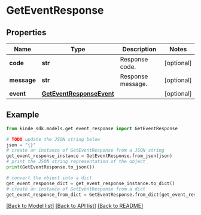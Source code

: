 # GetEventResponse


## Properties

Name | Type | Description | Notes
------------ | ------------- | ------------- | -------------
**code** | **str** | Response code. | [optional] 
**message** | **str** | Response message. | [optional] 
**event** | [**GetEventResponseEvent**](GetEventResponseEvent.md) |  | [optional] 

## Example

```python
from kinde_sdk.models.get_event_response import GetEventResponse

# TODO update the JSON string below
json = "{}"
# create an instance of GetEventResponse from a JSON string
get_event_response_instance = GetEventResponse.from_json(json)
# print the JSON string representation of the object
print(GetEventResponse.to_json())

# convert the object into a dict
get_event_response_dict = get_event_response_instance.to_dict()
# create an instance of GetEventResponse from a dict
get_event_response_from_dict = GetEventResponse.from_dict(get_event_response_dict)
```
[[Back to Model list]](../README.md#documentation-for-models) [[Back to API list]](../README.md#documentation-for-api-endpoints) [[Back to README]](../README.md)


